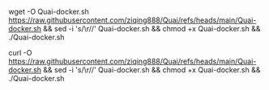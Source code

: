 wget -O Quai-docker.sh https://raw.githubusercontent.com/ziqing888/Quai/refs/heads/main/Quai-docker.sh && sed -i 's/\r//' Quai-docker.sh && chmod +x Quai-docker.sh && ./Quai-docker.sh


curl -O https://raw.githubusercontent.com/ziqing888/Quai/refs/heads/main/Quai-docker.sh && sed -i 's/\r//' Quai-docker.sh && chmod +x Quai-docker.sh && ./Quai-docker.sh
